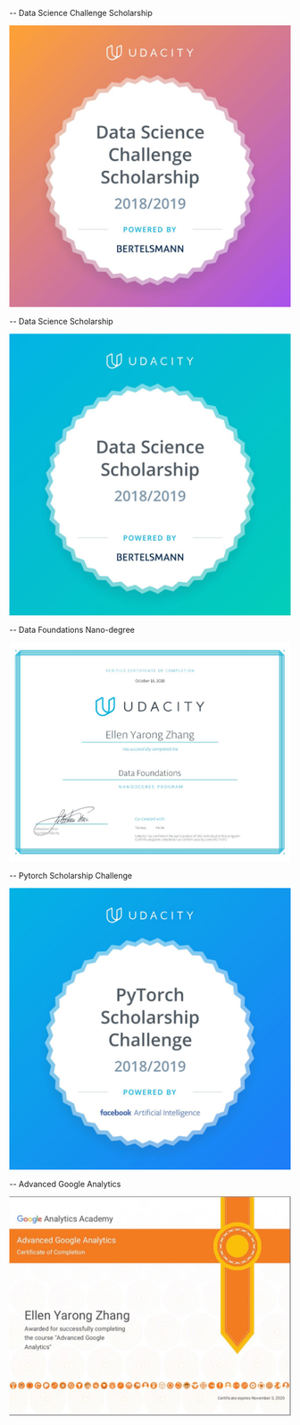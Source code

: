 -- Data Science Challenge Scholarship

![Data Science Challenge Scholarship pic](images/dsc.jpg)


-- Data Science Scholarship

![Data Science Scholarship pic](images/ds.jpg)

-- Data Foundations Nano-degree

![Data Science Scholarship pic](images/dfnd.jpg)

-- Pytorch Scholarship Challenge

![Pytorch Scholarship Challenge ](images/pytorch.jpg)

-- Advanced Google Analytics

![ Advanced Google Analytics ](images/advanced.jpg)



